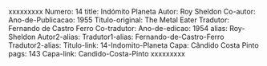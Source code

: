 xxxxxxxxx
Numero: 14
title: Indómito Planeta
Autor: Roy Sheldon
Co-autor: 
Ano-de-Publicacao: 1955
Titulo-original: The Metal Eater
Tradutor: Fernando de Castro Ferro
Co-tradutor: 
Ano-de-edicao: 1954
alias: Roy-Sheldon
Autor2-alias: 
Tradutor1-alias: Fernando-de-Castro-Ferro
Tradutor2-alias: 
Titulo-link: 14-Indomito-Planeta
Capa: Cândido Costa Pinto
pags: 143
Capa-link: Candido-Costa-Pinto
xxxxxxxxx